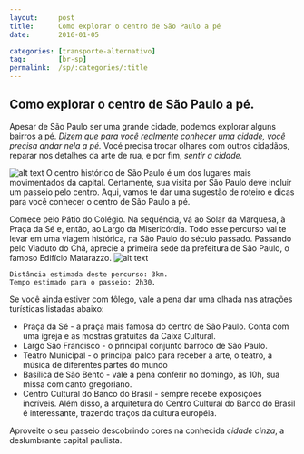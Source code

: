 ```yaml
---
layout:     post
title:      Como explorar o centro de São Paulo a pé
date:       2016-01-05

categories: [transporte-alternativo]
tag:        [br-sp]
permalink:  /sp/:categories/:title
---
```


## Como explorar o centro de São Paulo a pé. 

Apesar de São Paulo ser uma grande cidade, podemos explorar alguns bairros a pé. *Dizem que para você realmente conhecer uma cidade, você precisa andar nela a pé.* Vocé precisa trocar olhares com outros cidadãos, reparar nos detalhes da arte de rua, e por fim,  *sentir a cidade.* 


![alt text][image1]
O centro histórico de São Paulo é um dos lugares mais movimentados da capital. Certamente, sua visita por São Paulo deve incluir um passeio pelo centro. Aqui, vamos te dar uma sugestão de roteiro e dicas para você conhecer o centro de São Paulo a pé. 

Comece pelo Pátio do Colégio. Na sequência, vá ao Solar da Marquesa, à Praça da Sé e, então, ao Largo da Misericórdia. Todo esse percurso vai te levar em uma viagem histórica, na São Paulo do século passado. Passando pelo Viaduto do Chá, aprecie a primeira sede da prefeitura de São Paulo, o famoso Edifício Matarazzo. 
![alt text][image2]

    Distância estimada deste percurso: 3km.
    Tempo estimado para o passeio: 2h30.

Se você ainda estiver com fôlego, vale a pena dar uma olhada nas atrações turísticas listadas abaixo: 

 - Praça da Sé - a praça mais famosa do centro de São Paulo. Conta com uma igreja e as mostras gratuitas da Caixa Cultural. 
 - Largo São Francisco - o principal conjunto barroco de São Paulo.
 - Teatro Municipal - o principal palco para receber a arte, o teatro, a música de diferentes partes do mundo 
 - Basílica de São Bento - vale a pena conferir no domingo, às 10h, sua missa com canto gregoriano.
 - Centro Cultural do Banco do Brasil - sempre recebe exposições incríveis. Além disso, a arquitetura do Centro Cultural do Banco do Brasil é interessante, trazendo traços da cultura européia. 
 
 Aproveite o seu passeio descobrindo cores na conhecida *cidade cinza*, a deslumbrante capital paulista.

[Bike Sampa]:      http://www.mobilicidade.com.br/bikesampa.asp
[Ciclo Sampa]:   http://www.ciclosampa.com.br/



[image1]:      http://media2.popsugar-assets.com/files/2014/06/10/933/n/1922398/1e97c938e11981d6_450382556_10.xxxlarge_2x/i/woman-walked-past-colorful-graffiti-wall-marked.jpg
[image2]:http://msalx.vejasp.abril.com.br/2015/04/30/1633/jYQci/mapa_arquitetonico_layers_.jpeg?1430422509